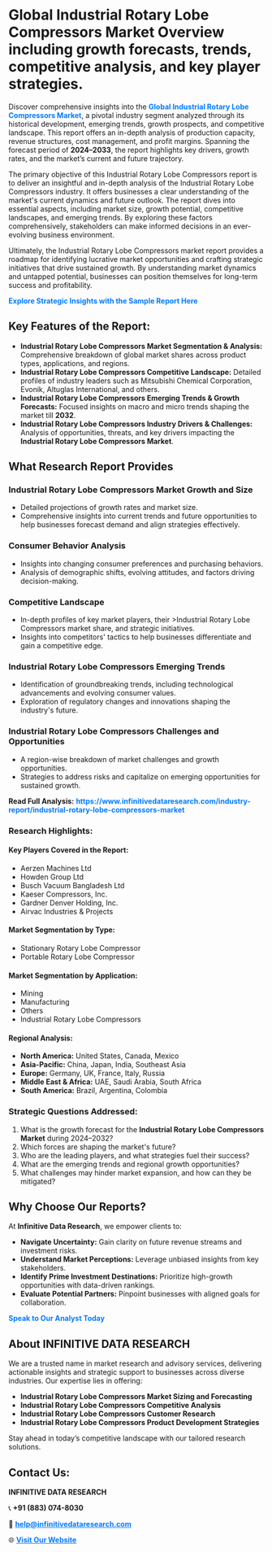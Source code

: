 <h1>Global Industrial Rotary Lobe Compressors Market Overview including growth forecasts, trends, competitive analysis, and key player strategies.</h1>
<p>
Discover comprehensive insights into the 
<a href="https://www.infinitivedataresearch.com/industry-report/industrial-rotary-lobe-compressors-market" rel="dofollow" style="color: #007BFF; text-decoration: none;"><strong>Global Industrial Rotary Lobe Compressors Market</strong></a>, a pivotal industry segment analyzed through its historical development, emerging trends, growth prospects, and competitive landscape. This report offers an in-depth analysis of production capacity, revenue structures, cost management, and profit margins. Spanning the forecast period of <strong>2024–2033</strong>, the report highlights key drivers, growth rates, and the market’s current and future trajectory.
</p>
<p>
The primary objective of this Industrial Rotary Lobe Compressors report is to deliver an insightful and in-depth analysis of the Industrial Rotary Lobe Compressors industry. It offers businesses a clear understanding of the market's current dynamics and future outlook. The report dives into essential aspects, including market size, growth potential, competitive landscapes, and emerging trends. By exploring these factors comprehensively, stakeholders can make informed decisions in an ever-evolving business environment.
</p>
<p>
Ultimately, the Industrial Rotary Lobe Compressors market report provides a roadmap for identifying lucrative market opportunities and crafting strategic initiatives that drive sustained growth. By understanding market dynamics and untapped potential, businesses can position themselves for long-term success and profitability.
</p>
<p>
<a href="https://www.infinitivedataresearch.com/request-sample/reportId=111308" style="color: #007BFF; text-decoration: none;"><strong>Explore Strategic Insights with the Sample Report Here</strong></a>
</p>

<h2>Key Features of the Report:</h2>
<ul>
<li><strong>Industrial Rotary Lobe Compressors Market Segmentation & Analysis:</strong> Comprehensive breakdown of global market shares across product types, applications, and regions.</li>
<li><strong>Industrial Rotary Lobe Compressors Competitive Landscape:</strong> Detailed profiles of industry leaders such as Mitsubishi Chemical Corporation, Evonik, Altuglas International, and others.</li>
<li><strong>Industrial Rotary Lobe Compressors Emerging Trends & Growth Forecasts:</strong> Focused insights on macro and micro trends shaping the market till <strong>2032</strong>.</li>
<li><strong>Industrial Rotary Lobe Compressors Industry Drivers & Challenges:</strong> Analysis of opportunities, threats, and key drivers impacting the <strong>Industrial Rotary Lobe Compressors Market</strong>.</li>
</ul>

<h2>What Research Report Provides</h2>
<h3>Industrial Rotary Lobe Compressors Market Growth and Size</h3>
<ul>
<li>Detailed projections of growth rates and market size.</li>
<li>Comprehensive insights into current trends and future opportunities to help businesses forecast demand and align strategies effectively.</li>
</ul>

<h3>Consumer Behavior Analysis</h3>
<ul>
<li>Insights into changing consumer preferences and purchasing behaviors.</li>
<li>Analysis of demographic shifts, evolving attitudes, and factors driving decision-making.</li>
</ul>

<h3>Competitive Landscape</h3>
<ul>
<li>In-depth profiles of key market players, their >Industrial Rotary Lobe Compressors market share, and strategic initiatives.</li>
<li>Insights into competitors' tactics to help businesses differentiate and gain a competitive edge.</li>
</ul>

<h3>Industrial Rotary Lobe Compressors Emerging Trends</h3>
<ul>
<li>Identification of groundbreaking trends, including technological advancements and evolving consumer values.</li>
<li>Exploration of regulatory changes and innovations shaping the industry's future.</li>
</ul>

<h3>Industrial Rotary Lobe Compressors Challenges and Opportunities</h3>
<ul>
<li>A region-wise breakdown of market challenges and growth opportunities.</li>
<li>Strategies to address risks and capitalize on emerging opportunities for sustained growth.</li>
</ul>
<p><strong>Read Full Analysis:</strong> <a href="https://www.infinitivedataresearch.com/industry-report/industrial-rotary-lobe-compressors-market" rel="dofollow" style="color: #007BFF; text-decoration: none;"><strong>https://www.infinitivedataresearch.com/industry-report/industrial-rotary-lobe-compressors-market</strong></a></p>
<h3>Research Highlights:</h3>
<h4>Key Players Covered in the Report:</h4>
<ul><li>Aerzen Machines Ltd</li><li>Howden Group Ltd</li><li>Busch Vacuum Bangladesh Ltd</li><li>Kaeser Compressors, Inc.</li><li>Gardner Denver Holding, Inc.</li><li>Airvac Industries &amp; Projects</li></ul>
<h4>Market Segmentation by Type:</h4>
<ul><li>Stationary Rotary Lobe Compressor</li><li>Portable Rotary Lobe Compressor</li></ul>
<h4>Market Segmentation by Application:</h4>
<ul><li>Mining</li><li>Manufacturing</li><li>Others</li><li>Industrial Rotary Lobe Compressors</li></ul>

<h4>Regional Analysis:</h4>
<ul>
<li><strong>North America:</strong> United States, Canada, Mexico</li>
<li><strong>Asia-Pacific:</strong> China, Japan, India, Southeast Asia</li>
<li><strong>Europe:</strong> Germany, UK, France, Italy, Russia</li>
<li><strong>Middle East & Africa:</strong> UAE, Saudi Arabia, South Africa</li>
<li><strong>South America:</strong> Brazil, Argentina, Colombia</li>
</ul>

<h3>Strategic Questions Addressed:</h3>
<ol>
<li>What is the growth forecast for the <strong>Industrial Rotary Lobe Compressors Market</strong> during 2024–2032?</li>
<li>Which forces are shaping the market's future?</li>
<li>Who are the leading players, and what strategies fuel their success?</li>
<li>What are the emerging trends and regional growth opportunities?</li>
<li>What challenges may hinder market expansion, and how can they be mitigated?</li>
</ol>

<h2>Why Choose Our Reports?</h2>
<p>At <strong>Infinitive Data Research</strong>, we empower clients to:</p>
<ul>
<li><strong>Navigate Uncertainty:</strong> Gain clarity on future revenue streams and investment risks.</li>
<li><strong>Understand Market Perceptions:</strong> Leverage unbiased insights from key stakeholders.</li>
<li><strong>Identify Prime Investment Destinations:</strong> Prioritize high-growth opportunities with data-driven rankings.</li>
<li><strong>Evaluate Potential Partners:</strong> Pinpoint businesses with aligned goals for collaboration.</li>
</ul>
<p><a href="https://www.infinitivedataresearch.com/industry-report/industrial-rotary-lobe-compressors-market" rel="dofollow" style="color: #007BFF; text-decoration: none;"><strong>Speak to Our Analyst Today</strong></a></p>

<h2>About INFINITIVE DATA RESEARCH</h2>
<p>We are a trusted name in market research and advisory services, delivering actionable insights and strategic support to businesses across diverse industries. Our expertise lies in offering:</p>
<ul>
<li><strong>Industrial Rotary Lobe Compressors Market Sizing and Forecasting</strong></li>
<li><strong>Industrial Rotary Lobe Compressors Competitive Analysis</strong></li>
<li><strong>Industrial Rotary Lobe Compressors Customer Research</strong></li>
<li><strong>Industrial Rotary Lobe Compressors Product Development Strategies</strong></li>
</ul>
<p>Stay ahead in today’s competitive landscape with our tailored research solutions.</p>

<h2>Contact Us:</h2>
<p><strong>INFINITIVE DATA RESEARCH</strong></p>
<p>📞 <strong>+91 (883) 074-8030</strong></p>
<p>📧 <strong><a href="mailto:help@infinitivedataresearch.com" style="color: #007BFF;">help@infinitivedataresearch.com</a></strong></p>
<p>🌐 <strong><a href="https://www.infinitivedataresearch.com" rel="dofollow" style="color: #007BFF;">Visit Our Website</a></strong></p>